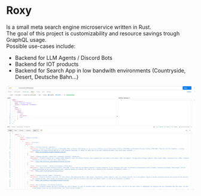 # Roxy
Is a small meta search engine microservice written in Rust. <br>
The goal of this project is customizability and resource savings trough GraphQL usage. <br>
Possible use-cases include:
- Backend for LLM Agents / Discord Bots
- Backend for IOT products
- Backend for Search App in low bandwith environments (Countryside, Desert, Deutsche Bahn...)

![img.png](graphql.png)